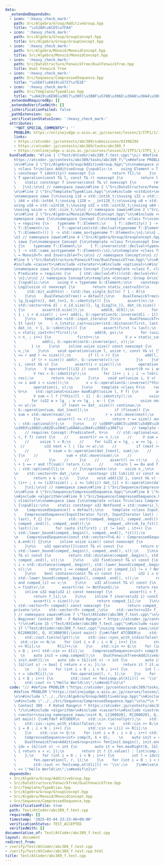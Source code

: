 ```yaml
---
data:
  _extendedDependsOn:
  - icon: ':heavy_check_mark:'
    path: Src/Algebra/Group/AdditiveGroup.hpp
    title: "\u52A0\u6CD5\u7FA4"
  - icon: ':heavy_check_mark:'
    path: Src/Algebra/Group/GroupConcept.hpp
    title: Src/Algebra/Group/GroupConcept.hpp
  - icon: ':heavy_check_mark:'
    path: Src/Algebra/Monoid/MonoidConcept.hpp
    title: Src/Algebra/Monoid/MonoidConcept.hpp
  - icon: ':heavy_check_mark:'
    path: Src/DataStructure/FenwickTree/DualFenwickTree.hpp
    title: Dual Fenwick Tree
  - icon: ':heavy_check_mark:'
    path: Src/Sequence/CompressedSequence.hpp
    title: "\u5EA7\u6A19\u5727\u7E2E"
  - icon: ':heavy_check_mark:'
    path: Src/Template/TypeAlias.hpp
    title: "\u6A19\u6E96\u30C7\u30FC\u30BF\u578B\u306E\u30A8\u30A4\u30EA\u30A2\u30B9"
  _extendedRequiredBy: []
  _extendedVerifiedWith: []
  _isVerificationFailed: false
  _pathExtension: cpp
  _verificationStatusIcon: ':heavy_check_mark:'
  attributes:
    '*NOT_SPECIAL_COMMENTS*': ''
    PROBLEM: https://onlinejudge.u-aizu.ac.jp/courses/lesson/2/ITP1/1/ITP1_1_A
    links:
    - https://atcoder.jp/contests/abc389/submissions/63396294
    - https://atcoder.jp/contests/abc389/tasks/abc389_f
    - https://onlinejudge.u-aizu.ac.jp/courses/lesson/2/ITP1/1/ITP1_1_A
  bundledCode: "#line 1 \"Test/AtCoder/abc389_f.test.cpp\"\n// #define PROBLEM \"\
    https://atcoder.jp/contests/abc389/tasks/abc389_f\"\n#define PROBLEM \"https://onlinejudge.u-aizu.ac.jp/courses/lesson/2/ITP1/1/ITP1_1_A\"\
    \n\n#line 2 \"Src/Algebra/Group/AdditiveGroup.hpp\"\n\nnamespace zawa {\n\ntemplate\
    \ <class T>\nclass AdditiveGroup {\npublic:\n    using Element = T;\n    static\
    \ constexpr T identity() noexcept {\n        return T{};\n    }\n    static constexpr\
    \ T operation(const T& l, const T& r) noexcept {\n        return l + r;\n    }\n\
    \    static constexpr T inverse(const T& v) noexcept {\n        return -v;\n \
    \   }\n};\n\n} // namespace zawa\n#line 2 \"Src/DataStructure/FenwickTree/DualFenwickTree.hpp\"\
    \n\n#line 2 \"Src/Template/TypeAlias.hpp\"\n\n#include <cstdint>\n#include <cstddef>\n\
    \nnamespace zawa {\n\nusing i16 = std::int16_t;\nusing i32 = std::int32_t;\nusing\
    \ i64 = std::int64_t;\nusing i128 = __int128_t;\n\nusing u8 = std::uint8_t;\n\
    using u16 = std::uint16_t;\nusing u32 = std::uint32_t;\nusing u64 = std::uint64_t;\n\
    \nusing usize = std::size_t;\n\n} // namespace zawa\n#line 2 \"Src/Algebra/Group/GroupConcept.hpp\"\
    \n\n#line 2 \"Src/Algebra/Monoid/MonoidConcept.hpp\"\n\n#include <concepts>\n\n\
    namespace zawa {\n\nnamespace Concept {\n\ntemplate <class T>\nconcept Monoid\
    \ = requires {\n    typename T::Element;\n    { T::identity() } -> std::same_as<typename\
    \ T::Element>;\n    { T::operation(std::declval<typename T::Element>(), std::declval<typename\
    \ T::Element>()) } -> std::same_as<typename T::Element>;\n};\n\n} // namespace\n\
    \n} // namespace zawa\n#line 4 \"Src/Algebra/Group/GroupConcept.hpp\"\n\nnamespace\
    \ zawa {\n\nnamespace Concept {\n\ntemplate <class T>\nconcept Inversible = requires\
    \ {\n    typename T::Element;\n    { T::inverse(std::declval<typename T::Element>())\
    \ } -> std::same_as<typename T::Element>;\n};\n\ntemplate <class T>\nconcept Group\
    \ = Monoid<T> and Inversible<T>;\n\n} // namespace Concept\n\n} // namespace zawa\n\
    #line 5 \"Src/DataStructure/FenwickTree/DualFenwickTree.hpp\"\n\n#include <bit>\n\
    #include <cassert>\n#include <iterator>\n#include <optional>\n#include <vector>\n\
    \nnamespace zawa {\n\nnamespace Concept {\n\ntemplate <class F, class V>\nconcept\
    \ Predicate = requires {\n    { std::declval<F>()(std::declval<V>()) } -> std::same_as<bool>;\
    \ \n};\n\n} // namespace Concept\n\ntemplate <Concept::Group G>\nclass DualFenwickTree\
    \ {\npublic:\n\n    using V = typename G::Element;\n\n    constexpr static u32\
    \ Log2(usize n) noexcept {\n        return static_cast<u32>(\n               \
    \     std::bit_width(n) - (std::has_single_bit(n) ? 1 : 0)\n                );\n\
    \    }\n\n    DualFenwickTree() = default;\n\n    DualFenwickTree(usize n) : n_{n},\
    \ lg_{Log2(n)}, dat_(n+1, G::identity()) {\n        assert(n);\n    }\n\n    DualFenwickTree(const\
    \ std::vector<V>& d) : n_{d.size()}, lg_{Log2(n_)}, dat_(d.size() + 1, G::identity())\
    \ {\n        assert(d.size());\n        add(0, d[0]);\n        for (usize i =\
    \ 1 ; i < d.size() ; i++) add(i, G::operation(G::inverse(d[i - 1]), d[i]));\n\
    \    }\n\n    template <std::input_iterator It>\n    DualFenwickTree(It first,\
    \ It last) \n    : n_{static_cast<usize>(std::distance(first, last))}, lg_{Log2(n_)},\
    \ dat_(n_ + 1, G::identity()) {\n        assert(first != last);\n        V pv\
    \ = static_cast<V>(*first);\n        add(0, pv);\n        for (usize i = 1 ; i\
    \ < n_ ; i++) {\n            first++;\n            V v = static_cast<V>(*first);\n\
    \            add(i, G::operation(G::inverse(pv), v));\n            pv = v;\n \
    \       } \n    }\n\n    inline usize size() const noexcept {\n        return\
    \ n_;\n    }\n\n    void operation(usize l, usize r, const V& v) {\n        assert(l\
    \ <= r and r <= size());\n        if (l < r) {\n            add(l, v);\n     \
    \       if (r < size()) add(r, G::inverse(v));\n        }\n    }\n\n    void operation(usize\
    \ i, const V& v) {\n        assert(i < size());\n        operation(i, i + 1, v);\n\
    \    }\n\n    V operator[](i32 i) const {\n        assert(0 <= i and i < (i32)size());\n\
    \        V res = G::identity();\n        for (i++ ; i ; i -= lsb(i)) res = G::operation(dat_[i],\
    \ res);\n        return res;\n    }\n\n    void set(usize i, V v) {\n        assert(0\
    \ <= i and i < size());\n        v = G::operation(G::inverse((*this)[i]), v);\n\
    \        operation(i, v);\n    }\n\n    template <class F>\n    requires Concept::Predicate<F,\
    \ V>\n    std::optional<usize> maxRight(usize l, F f) {\n        assert(l < size());\n\
    \        V sum = l ? (*this)[l - 1] : G::identity();\n        usize r = 0;\n \
    \       for (u32 w = lg_ ; w <= lg_ ; w--) {\n            usize next = r | (1u\
    \ << w);\n            if (next >= dat_.size()) continue;\n            V nsum =\
    \ G::operation(sum, dat_[next]);\n            if (f(nsum)) {\n               \
    \ sum = std::move(nsum);\n                r = std::move(next);\n            }\n\
    \        }\n        assert(l <= r);\n        return r == size() and f(sum) ? std::nullopt\
    \ : std::optional{r};\n    }\n\n    // \u5B9F\u88C5\u304C\u5408\u3044\u307E\u305B\
    \u3093\u3002\u982D\u304C\u60AA\u3044\u306E\u3067\n    // template <class F>\n\
    \    // requires Concept::Predicate<F, V>\n    // std::optional<usize> minLeft(usize\
    \ r, F f) const {\n    //     assert(r <= n_);\n    //     V sum = G::identity();\n\
    \    //     usize l = 0;\n    //     for (u32 w = lg_ ; w <= lg_ ; w--) {\n  \
    \  //         u32 next = l | (1u << w);\n    //         if (next >= r) continue;\n\
    \    //         V nsum = G::operation(dat_[next], sum);\n    //         if (!f(nsum))\
    \ {\n    //             sum = std::move(nsum);\n    //             l = std::move(next);\n\
    \    //         }\n    //     }\n    //     assert(l <= r);\n    //     if (l\
    \ + 1 == r and !f(sum)) return r;\n    //     return l == 0u and f(sum) ? std::nullopt\
    \ : std::optional{l};\n    // }\n\nprivate:\n\n    usize n_;\n\n    u32 lg_;\n\
    \n    std::vector<V> dat_;\n\n    constexpr i32 lsb(i32 x) const noexcept {\n\
    \        return x & -x;\n    }\n\n    void add(i32 i, const V& v) {\n        for\
    \ (i++ ; i <= (i32)size() ; i += lsb(i)) dat_[i] = G::operation(dat_[i], v);\n\
    \    }\n};\n\n} // namespace zawa\n#line 2 \"Src/Sequence/CompressedSequence.hpp\"\
    \n\n#line 4 \"Src/Sequence/CompressedSequence.hpp\"\n\n#line 6 \"Src/Sequence/CompressedSequence.hpp\"\
    \n#include <algorithm>\n#line 9 \"Src/Sequence/CompressedSequence.hpp\"\n#include\
    \ <limits>\n\nnamespace zawa {\n\ntemplate <class T>\nclass CompressedSequence\
    \ {\npublic:\n\n    static constexpr u32 NotFound = std::numeric_limits<u32>::max();\n\
    \n    CompressedSequence() = default;\n\n    template <class InputIterator>\n\
    \    CompressedSequence(InputIterator first, InputIterator last) : comped_(first,\
    \ last), f_{} {\n        std::sort(comped_.begin(), comped_.end());\n        comped_.erase(std::unique(comped_.begin(),\
    \ comped_.end()), comped_.end());\n        comped_.shrink_to_fit();\n        f_.reserve(std::distance(first,\
    \ last));\n        for (auto it{first} ; it != last ; it++) {\n            f_.emplace_back(std::distance(comped_.begin(),\
    \ std::lower_bound(comped_.begin(), comped_.end(), *it)));\n        }\n    }\n\
    \n    CompressedSequence(const std::vector<T>& A) : CompressedSequence(A.begin(),\
    \ A.end()) {}\n\n    inline usize size() const noexcept {\n        return comped_.size();\n\
    \    }\n\n    u32 operator[](const T& v) const {\n        return std::distance(comped_.begin(),\
    \ std::lower_bound(comped_.begin(), comped_.end(), v));\n    }\n\n    u32 upper_bound(const\
    \ T& v) const {\n        return std::distance(comped_.begin(), std::upper_bound(comped_.begin(),\
    \ comped_.end(), v));\n    }\n\n    u32 find(const T& v) const {\n        u32\
    \ i = std::distance(comped_.begin(), std::lower_bound(comped_.begin(), comped_.end(),\
    \ v));\n        return i == comped_.size() or comped_[i] != v ? NotFound : i;\n\
    \    }\n\n    bool contains(const T& v) const {\n        u32 i = std::distance(comped_.begin(),\
    \ std::lower_bound(comped_.begin(), comped_.end(), v));\n        return i < comped_.size()\
    \ and comped_[i] == v;\n    }\n\n    u32 at(const T& v) const {\n        u32 res\
    \ = find(v);\n        assert(res != NotFound);\n        return res;\n    }\n\n\
    \    inline u32 map(u32 i) const noexcept {\n        assert(i < f_.size());\n\
    \        return f_[i];\n    }\n\n    inline T inverse(u32 i) const noexcept {\n\
    \        assert(i < size());\n        return comped_[i];\n    }\n\n    inline\
    \ std::vector<T> comped() const noexcept {\n        return comped_;\n    }\n\n\
    private:\n\n    std::vector<T> comped_;\n\n    std::vector<u32> f_;\n\n};\n\n\
    } // namespace zawa\n#line 7 \"Test/AtCoder/abc389_f.test.cpp\"\n\n/*\n * AtCoder\
    \ Beginner Contest 389 - F Rated Range\n * https://atcoder.jp/contests/abc389/submissions/63396294\n\
    \ */\n\n#line 15 \"Test/AtCoder/abc389_f.test.cpp\"\n#include <iostream>\n#line\
    \ 17 \"Test/AtCoder/abc389_f.test.cpp\"\nusing namespace zawa;\nint N, L[200020],\
    \ R[200020], Q, X[300030];\nint main() {\n#ifdef ATCODER\n    std::cin.tie(nullptr);\n\
    \    std::cout.tie(nullptr);\n    std::ios::sync_with_stdio(false);\n    \n  \
    \  std::cin >> N;\n    for (int i = 0 ; i < N ; i++) {\n        std::cin >> L[i]\
    \ >> R[i];\n        R[i]++;\n    }\n    std::cin >> Q;\n    for (int i = 0 ; i\
    \ < Q ; i++) std::cin >> X[i];\n    CompressedSequence<int> comp(X, X + Q);  \
    \  \n    auto init = comp.comped();\n    DualFenwickTree<AdditiveGroup<int>> fen{init.begin(),\
    \ init.end()};\n    auto idx = [&](int v) -> int {\n        auto it = fen.maxRight(0,\
    \ [&](int x) -> bool { return x < v; });\n        return it ? it.value() : (int)comp.size();\
    \    \n    };\n    for (int i = 0 ; i < N ; i++) {\n        int l = idx(L[i]),\
    \ r = idx(R[i]);\n        fen.operation(l, r, 1);\n    }\n    for (int i = 0 ;\
    \ i < Q ; i++) {\n        std::cout << fen[comp.at(X[i])] << '\\n';\n    }\n#else\n\
    \    std::cout << \"Hello World\\n\";\n#endif\n}\n"
  code: "// #define PROBLEM \"https://atcoder.jp/contests/abc389/tasks/abc389_f\"\n\
    #define PROBLEM \"https://onlinejudge.u-aizu.ac.jp/courses/lesson/2/ITP1/1/ITP1_1_A\"\
    \n\n#include \"../../Src/Algebra/Group/AdditiveGroup.hpp\"\n#include \"../../Src/DataStructure/FenwickTree/DualFenwickTree.hpp\"\
    \n#include \"../../Src/Sequence/CompressedSequence.hpp\"\n\n/*\n * AtCoder Beginner\
    \ Contest 389 - F Rated Range\n * https://atcoder.jp/contests/abc389/submissions/63396294\n\
    \ */\n\n#include <algorithm>\n#include <cassert>\n#include <iostream>\n#include\
    \ <vector>\nusing namespace zawa;\nint N, L[200020], R[200020], Q, X[300030];\n\
    int main() {\n#ifdef ATCODER\n    std::cin.tie(nullptr);\n    std::cout.tie(nullptr);\n\
    \    std::ios::sync_with_stdio(false);\n    \n    std::cin >> N;\n    for (int\
    \ i = 0 ; i < N ; i++) {\n        std::cin >> L[i] >> R[i];\n        R[i]++;\n\
    \    }\n    std::cin >> Q;\n    for (int i = 0 ; i < Q ; i++) std::cin >> X[i];\n\
    \    CompressedSequence<int> comp(X, X + Q);    \n    auto init = comp.comped();\n\
    \    DualFenwickTree<AdditiveGroup<int>> fen{init.begin(), init.end()};\n    auto\
    \ idx = [&](int v) -> int {\n        auto it = fen.maxRight(0, [&](int x) -> bool\
    \ { return x < v; });\n        return it ? it.value() : (int)comp.size();    \n\
    \    };\n    for (int i = 0 ; i < N ; i++) {\n        int l = idx(L[i]), r = idx(R[i]);\n\
    \        fen.operation(l, r, 1);\n    }\n    for (int i = 0 ; i < Q ; i++) {\n\
    \        std::cout << fen[comp.at(X[i])] << '\\n';\n    }\n#else\n    std::cout\
    \ << \"Hello World\\n\";\n#endif\n}\n"
  dependsOn:
  - Src/Algebra/Group/AdditiveGroup.hpp
  - Src/DataStructure/FenwickTree/DualFenwickTree.hpp
  - Src/Template/TypeAlias.hpp
  - Src/Algebra/Group/GroupConcept.hpp
  - Src/Algebra/Monoid/MonoidConcept.hpp
  - Src/Sequence/CompressedSequence.hpp
  isVerificationFile: true
  path: Test/AtCoder/abc389_f.test.cpp
  requiredBy: []
  timestamp: '2025-03-04 23:23:46+09:00'
  verificationStatus: TEST_ACCEPTED
  verifiedWith: []
documentation_of: Test/AtCoder/abc389_f.test.cpp
layout: document
redirect_from:
- /verify/Test/AtCoder/abc389_f.test.cpp
- /verify/Test/AtCoder/abc389_f.test.cpp.html
title: Test/AtCoder/abc389_f.test.cpp
---
```

